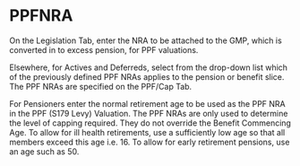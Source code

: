 # PPFNRA

On the Legislation Tab, enter the NRA to be attached to the GMP, which
is converted in to excess pension, for PPF valuations.

Elsewhere, for Actives and Deferreds, select from the drop-down list
which of the previously defined PPF NRAs applies to the pension or
benefit slice. The PPF NRAs are specified on the PPF/Cap Tab.

For Pensioners enter the normal retirement age to be used as the PPF NRA
in the PPF (S179 Levy) Valuation. The PPF NRAs are only used to
determine the level of capping required. They do not override the
Benefit Commencing Age. To allow for ill health retirements, use a
sufficiently low age so that all members exceed this age i.e. 16. To allow
for early retirement pensions, use an age such as 50.
